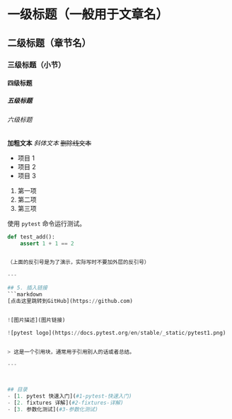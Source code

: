 # 一级标题（一般用于文章名）
## 二级标题（章节名）
### 三级标题（小节）
#### 四级标题
##### 五级标题
###### 六级标题


**加粗文本**
*斜体文本*
~~删除线文本~~


- 项目 1
- 项目 2
- 项目 3


1. 第一项
2. 第二项
3. 第三项


使用 `pytest` 命令运行测试。


```python
def test_add():
    assert 1 + 1 == 2


（上面的反引号是为了演示，实际写时不要加外层的反引号）

---

## 5. 插入链接
```markdown
[点击这里跳转到GitHub](https://github.com)


![图片描述](图片链接)

![pytest logo](https://docs.pytest.org/en/stable/_static/pytest1.png)


> 这是一个引用块，通常用于引用别人的话或者总结。

---



## 目录
- [1. pytest 快速入门](#1-pytest-快速入门)
- [2. fixtures 详解](#2-fixtures-详解)
- [3. 参数化测试](#3-参数化测试)
